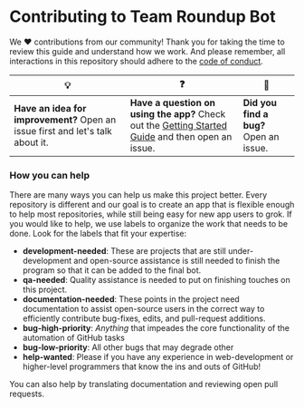 # Contributing to Team Roundup Bot

We :heart: contributions from our community! Thank you for taking the time to review this guide and understand how we work. And please remember, all interactions in this repository should adhere to the [code of conduct](code-of-conduct.md).

| :bulb: | :question: | :bug: |
| ------- | -------- | -------- |
| **Have an idea for improvement?** Open an issue first and let's talk about it. | **Have a question on using the app?** Check out the [Getting Started Guide](docs/getting-started.md) and then open an issue. | **Did you find a bug?** Open an issue. |

### How you can help

There are many ways you can help us make this project better. Every repository is different and our goal is to create an app that is flexible enough to help most repositories, while still being easy for new app users to grok. If you would like to help, we use labels to organize the work that needs to be done. Look for the labels that fit your expertise:

- **development-needed**: These are projects that are still under-development and open-source assistance is still needed to finish the program so that it can be added to the final bot.
- **qa-needed**: Quality assistance is needed to put on finishing touches on this project.
- **documentation-needed**: These points in the project need documentation to assist open-source users in the correct way to efficiently contribute bug-fixes, edits, and pull-request additions.
- **bug-high-priority**: _Anything_ that impeades the core functionality of the automation of GitHub tasks
- **bug-low-priority**: All other bugs that may degrade other 
- **help-wanted**: Please if you have any experience in web-development or higher-level programmers that know the ins and outs of GitHub!

You can also help by translating documentation and reviewing open pull requests.
